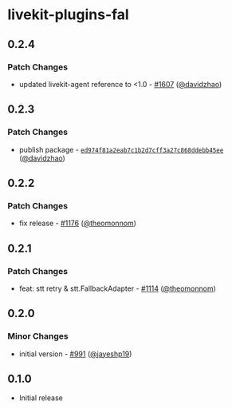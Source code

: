 # livekit-plugins-fal

## 0.2.4

### Patch Changes

- updated livekit-agent reference to <1.0 - [#1607](https://github.com/livekit/agents/pull/1607) ([@davidzhao](https://github.com/davidzhao))

## 0.2.3

### Patch Changes

- publish package - [`ed974f81a2eab7c1b2d7cff3a27c868ddebb45ee`](https://github.com/livekit/agents/commit/ed974f81a2eab7c1b2d7cff3a27c868ddebb45ee) ([@davidzhao](https://github.com/davidzhao))

## 0.2.2

### Patch Changes

- fix release - [#1176](https://github.com/livekit/agents/pull/1176) ([@theomonnom](https://github.com/theomonnom))

## 0.2.1

### Patch Changes

- feat: stt retry & stt.FallbackAdapter - [#1114](https://github.com/livekit/agents/pull/1114) ([@theomonnom](https://github.com/theomonnom))

## 0.2.0

### Minor Changes

- initial version - [#991](https://github.com/livekit/agents/pull/991) ([@jayeshp19](https://github.com/jayeshp19))

## 0.1.0

- Initial release
